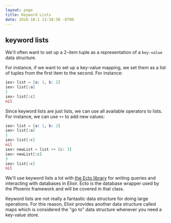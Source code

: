 ```yaml
---
layout: page
title: Keyword Lists
date: 2016-10-1 13:38:30 -0700
---
```


## keyword lists

We'll often want to set up a 2-item tuple as a representation of a `key-value` data structure.

For instance, if we want to set up a key-value mapping, we set them as a list of tuples from the first item to the second. For instance:

```elixir
iex> list = [a: 1, b: 2]
iex> list[:a]
1
iex> list[:c]
nil
```

Since keyword lists are just lists, we can use all available operators to lists. For instance, we can use `++` to add new values:

```elixir
iex> list = [a: 1, b: 2]
iex> list[:a]
1
iex> list[:c]
nil
iex> newList = list ++ [c: 3]
iex> newList[:c]
3
iex> list[:c]
nil
```

We'll use keyword lists a lot with [the Ecto library](https://github.com/elixir-ecto/ecto) for writing queries and interacting with databases in Elixir. Ecto is the database wrapper used by the Phoenix framework and will be covered in that class.

Keyword lists are not really a fantastic data structure for doing large operations. For this reason, Elixir provides another data structure called maps which is considered the "go to" data structure whenever you need a key-value store.
